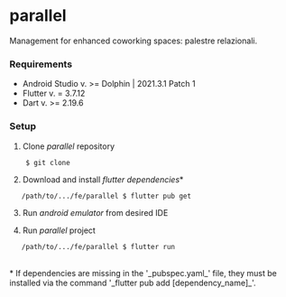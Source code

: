 # parallel
Management for enhanced coworking spaces: palestre relazionali.

### Requirements
* Android Studio v. >= Dolphin | 2021.3.1 Patch 1
* Flutter v. = 3.7.12
* Dart v. >= 2.19.6

### Setup
1. Clone _parallel_ repository
```
	$ git clone
```
2. Download and install _flutter dependencies_*
```
   /path/to/.../fe/parallel $ flutter pub get
```
3. Run _android emulator_ from desired IDE

4. Run _parallel_ project
```
   /path/to/.../fe/parallel $ flutter run
```

<br>
* If dependencies are missing in the '_pubspec.yaml_' file, they must be installed via the command '_flutter pub add [dependency_name]_'.
